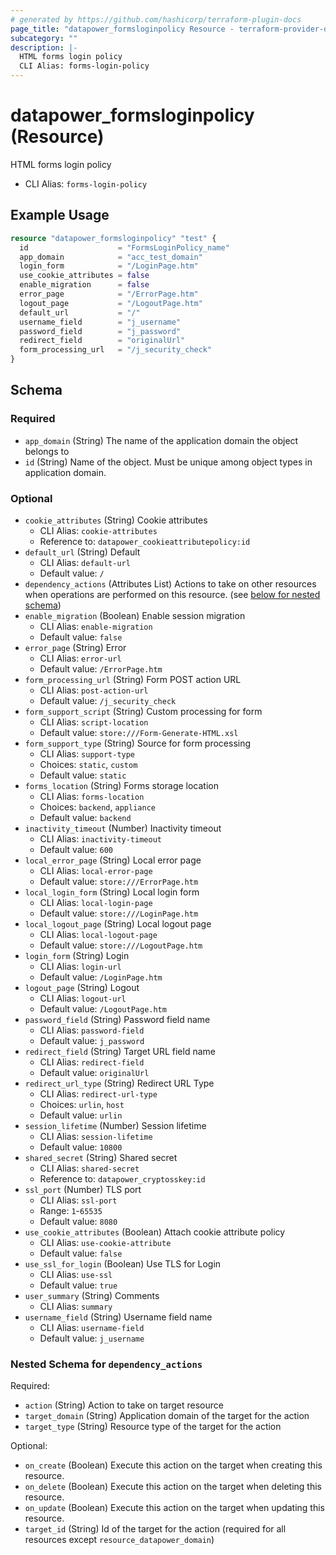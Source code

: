 ```yaml
---
# generated by https://github.com/hashicorp/terraform-plugin-docs
page_title: "datapower_formsloginpolicy Resource - terraform-provider-datapower"
subcategory: ""
description: |-
  HTML forms login policy
  CLI Alias: forms-login-policy
---
```


# datapower_formsloginpolicy (Resource)

HTML forms login policy
  - CLI Alias: `forms-login-policy`

## Example Usage

```terraform
resource "datapower_formsloginpolicy" "test" {
  id                    = "FormsLoginPolicy_name"
  app_domain            = "acc_test_domain"
  login_form            = "/LoginPage.htm"
  use_cookie_attributes = false
  enable_migration      = false
  error_page            = "/ErrorPage.htm"
  logout_page           = "/LogoutPage.htm"
  default_url           = "/"
  username_field        = "j_username"
  password_field        = "j_password"
  redirect_field        = "originalUrl"
  form_processing_url   = "/j_security_check"
}
```

<!-- schema generated by tfplugindocs -->
## Schema

### Required

- `app_domain` (String) The name of the application domain the object belongs to
- `id` (String) Name of the object. Must be unique among object types in application domain.

### Optional

- `cookie_attributes` (String) Cookie attributes
  - CLI Alias: `cookie-attributes`
  - Reference to: `datapower_cookieattributepolicy:id`
- `default_url` (String) Default
  - CLI Alias: `default-url`
  - Default value: `/`
- `dependency_actions` (Attributes List) Actions to take on other resources when operations are performed on this resource. (see [below for nested schema](#nestedatt--dependency_actions))
- `enable_migration` (Boolean) Enable session migration
  - CLI Alias: `enable-migration`
  - Default value: `false`
- `error_page` (String) Error
  - CLI Alias: `error-url`
  - Default value: `/ErrorPage.htm`
- `form_processing_url` (String) Form POST action URL
  - CLI Alias: `post-action-url`
  - Default value: `/j_security_check`
- `form_support_script` (String) Custom processing for form
  - CLI Alias: `script-location`
  - Default value: `store:///Form-Generate-HTML.xsl`
- `form_support_type` (String) Source for form processing
  - CLI Alias: `support-type`
  - Choices: `static`, `custom`
  - Default value: `static`
- `forms_location` (String) Forms storage location
  - CLI Alias: `forms-location`
  - Choices: `backend`, `appliance`
  - Default value: `backend`
- `inactivity_timeout` (Number) Inactivity timeout
  - CLI Alias: `inactivity-timeout`
  - Default value: `600`
- `local_error_page` (String) Local error page
  - CLI Alias: `local-error-page`
  - Default value: `store:///ErrorPage.htm`
- `local_login_form` (String) Local login form
  - CLI Alias: `local-login-page`
  - Default value: `store:///LoginPage.htm`
- `local_logout_page` (String) Local logout page
  - CLI Alias: `local-logout-page`
  - Default value: `store:///LogoutPage.htm`
- `login_form` (String) Login
  - CLI Alias: `login-url`
  - Default value: `/LoginPage.htm`
- `logout_page` (String) Logout
  - CLI Alias: `logout-url`
  - Default value: `/LogoutPage.htm`
- `password_field` (String) Password field name
  - CLI Alias: `password-field`
  - Default value: `j_password`
- `redirect_field` (String) Target URL field name
  - CLI Alias: `redirect-field`
  - Default value: `originalUrl`
- `redirect_url_type` (String) Redirect URL Type
  - CLI Alias: `redirect-url-type`
  - Choices: `urlin`, `host`
  - Default value: `urlin`
- `session_lifetime` (Number) Session lifetime
  - CLI Alias: `session-lifetime`
  - Default value: `10800`
- `shared_secret` (String) Shared secret
  - CLI Alias: `shared-secret`
  - Reference to: `datapower_cryptosskey:id`
- `ssl_port` (Number) TLS port
  - CLI Alias: `ssl-port`
  - Range: `1`-`65535`
  - Default value: `8080`
- `use_cookie_attributes` (Boolean) Attach cookie attribute policy
  - CLI Alias: `use-cookie-attribute`
  - Default value: `false`
- `use_ssl_for_login` (Boolean) Use TLS for Login
  - CLI Alias: `use-ssl`
  - Default value: `true`
- `user_summary` (String) Comments
  - CLI Alias: `summary`
- `username_field` (String) Username field name
  - CLI Alias: `username-field`
  - Default value: `j_username`

<a id="nestedatt--dependency_actions"></a>
### Nested Schema for `dependency_actions`

Required:

- `action` (String) Action to take on target resource
- `target_domain` (String) Application domain of the target for the action
- `target_type` (String) Resource type of the target for the action

Optional:

- `on_create` (Boolean) Execute this action on the target when creating this resource.
- `on_delete` (Boolean) Execute this action on the target when deleting this resource.
- `on_update` (Boolean) Execute this action on the target when updating this resource.
- `target_id` (String) Id of the target for the action (required for all resources except `resource_datapower_domain`)
